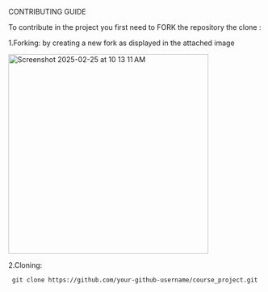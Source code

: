 CONTRIBUTING GUIDE

To contribute in the project you first need to FORK the repository the clone :

1.Forking: by creating a new fork as displayed in the attached image

<img width="396" alt="Screenshot 2025-02-25 at 10 13 11 AM" src="https://github.com/user-attachments/assets/3e4fdb29-7de9-49f5-b8ea-098b5a2be5c7" />



2.Cloning:

``` git clone https://github.com/your-github-username/course_project.git```
